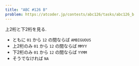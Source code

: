 ```yaml
---
title: "ABC #126 B"
problem: https://atcoder.jp/contests/abc126/tasks/abc126_b
---
```

上2桁と下2桁を見る.

* ともに `01` から `12` の間ならば `AMBIGUOUS`
* 上2桁のみ `01` から `12` の間ならば `MMYY`
* 下2桁のみ `01` から `12` の間ならば `YYMM`
* そうでなければ `NA`
